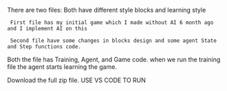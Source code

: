 There are two files: Both have different style blocks and learning style 

     First file has my initial game which I made without AI 6 month ago and I implement AI on this

     Second file have some changes in blocks design and some agent State and Step functions code. 

Both the file has Training, Agent, and Game code. 
when we run the training file the agent starts learning the game.

Download the full zip file.
USE VS CODE TO RUN
